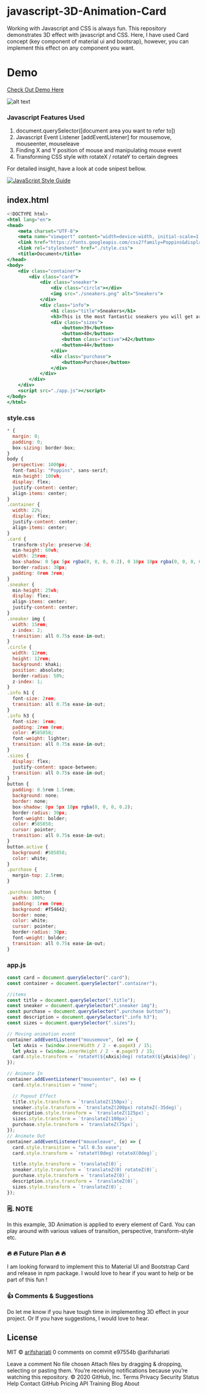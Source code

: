 
# javascript-3D-Animation-Card

Working with Javascript and CSS is always fun. This repository demonstrates 3D effect with javascript and CSS. Here, I have used Card concept (key component of material ui and bootsrap), however, you can implement this effect on any component you want.

# Demo

[Check Out Demo Here ](https://arifshariati.github.io/javascript-3D-Animation-Card/ "Javascript 3D Animation Card")

![alt text](https://github.com/arifshariati/javascript-3D-Animation-Card/blob/main/javascript-3D-Animation-Card.png "Javascript 3D Animation Card")

### Javascript Features Used

1. document.querySelector([document area you want to refer to])
2. Javascript Event Listener [addEventListener] for mousemove, mouseenter, mouseleave
3. Finding X and Y position of mouse and manipulating mouse event
4. Transforming CSS style with rotateX / rotateY to certain degrees

For detailed insight, have a look at code snipest bellow.

[![JavaScript Style Guide](https://img.shields.io/badge/code_style-standard-brightgreen.svg)](https://standardjs.com)


## index.html 

```jsx
<!DOCTYPE html>
<html lang="en">
<head>
    <meta charset="UTF-8">
    <meta name="viewport" content="width=device-width, initial-scale=1.0">
    <link href="https://fonts.googleapis.com/css2?family=Poppins&display=swap" rel="stylesheet">
    <link rel="stylesheet" href="./style.css">
    <title>Document</title>
</head>
<body>
    <div class="container">
        <div class="card">
            <div class="sneaker">
                <div class="circle"></div>
                <img src="./sneakers.png" alt="Sneakers">
            </div>
            <div class="info">
                <h1 class="title">Sneakers</h1>
                <h3>This is the most fantastic sneakers you will get around</h3>
                <div class="sizes">
                    <button>39</button>
                    <button>40</button>
                    <button class="active">42</button>
                    <button>44</button>
                </div>
                <div class="purchase">
                    <button>Purchase</button>
                </div>
            </div>
        </div>
    </div>
    <script src="./app.js"></script>
</body>
</html>
```

### style.css

```jsx
* {
  margin: 0;
  padding: 0;
  box-sizing: border-box;
}
body {
  perspective: 1000px;
  font-family: "Poppins", sans-serif;
  min-height: 100vh;
  display: flex;
  justify-content: center;
  align-items: center;
}
.container {
  width: 22%;
  display: flex;
  justify-content: center;
  align-items: center;
}
.card {
  transform-style: preserve-3d;
  min-height: 60vh;
  width: 25rem;
  box-shadow: 0 5px 5px rgba(0, 0, 0, 0.2), 0 10px 10px rgba(0, 0, 0, 0.2);
  border-radius: 30px;
  padding: 0rem 3rem;
}
.sneaker {
  min-height: 25vh;
  display: flex;
  align-items: center;
  justify-content: center;
}
.sneaker img {
  width: 15rem;
  z-index: 2;
  transition: all 0.75s ease-in-out;
}
.circle {
  width: 12rem;
  height: 12rem;
  background: khaki;
  position: absolute;
  border-radius: 50%;
  z-index: 1;
}
.info h1 {
  font-size: 2rem;
  transition: all 0.75s ease-in-out;
}
.info h3 {
  font-size: 1rem;
  padding: 2rem 0rem;
  color: #585858;
  font-weight: lighter;
  transition: all 0.75s ease-in-out;
}
.sizes {
  display: flex;
  justify-content: space-between;
  transition: all 0.75s ease-in-out;
}
button {
  padding: 0.5rem 1.5rem;
  background: none;
  border: none;
  box-shadow: 0px 5px 10px rgba(0, 0, 0, 0.2);
  border-radius: 30px;
  font-weight: bolder;
  color: #585858;
  cursor: pointer;
  transition: all 0.75s ease-in-out;
}
button.active {
  background: #585858;
  color: white;
}
.purchase {
  margin-top: 2.5rem;
}

.purchase button {
  width: 100%;
  padding: 1rem 0rem;
  background: #f54642;
  border: none;
  color: white;
  cursor: pointer;
  border-radius: 30px;
  font-weight: bolder;
  transition: all 0.75s ease-in-out;
}

```

### app.js

```jsx
const card = document.querySelector(".card");
const container = document.querySelector(".container");

//items
const title = document.querySelector(".title");
const sneaker = document.querySelector(".sneaker img");
const purchase = document.querySelector(".purchase button");
const description = document.querySelector(".info h3");
const sizes = document.querySelector(".sizes");

// Moving animation event
container.addEventListener("mousemove", (e) => {
  let xAxis = (window.innerWidth / 2 - e.pageX) / 15;
  let yAxis = (window.innerHeight / 2 - e.pageY) / 15;
  card.style.transform = `rotateY(${xAxis}deg) rotateX(${yAxis}deg)`;
});

// Animate In
container.addEventListener("mouseenter", (e) => {
  card.style.transition = "none";

  // Popout Effect
  title.style.transform = `translateZ(150px)`;
  sneaker.style.transform = `translateZ(200px) rotateZ(-35deg)`;
  description.style.transform = `translateZ(125px)`;
  sizes.style.transform = `translateZ(100px)`;
  purchase.style.transform = `translateZ(75px)`;
});
// Animate Out
container.addEventListener("mouseleave", (e) => {
  card.style.transition = "all 0.5s ease";
  card.style.transform = `rotateY(0deg) rotateX(0deg)`;

  title.style.transform = `translateZ(0)`;
  sneaker.style.transform = `translateZ(0) rotateZ(0)`;
  purchase.style.transform = `translateZ(0)`;
  description.style.transform = `translateZ(0)`;
  sizes.style.transform = `translateZ(0)`;
});
```


### 🗒️.  NOTE 

In this example, 3D Animation is applied to every element of Card. You can play around with various values of transition, perspective, transform-style etc.

### 🔥 🔥  Future Plan  🔥 🔥
I am looking forward to implement this to Material UI and Bootstrap Card and release in npm package. I would love to hear if you want to help or be part of this fun !

### 👍   Comments & Suggestions
Do let me know if you have tough time in implementing 3D effect in your project. Or If you have suggestions, I would love to hear.

## License

MIT © [arifshariati](https://github.com/arifshariati)
0 comments on commit e97554b
@arifshariati
 
 
Leave a comment
No file chosen
Attach files by dragging & dropping, selecting or pasting them.
 You’re receiving notifications because you’re watching this repository.
© 2020 GitHub, Inc.
Terms
Privacy
Security
Status
Help
Contact GitHub
Pricing
API
Training
Blog
About
